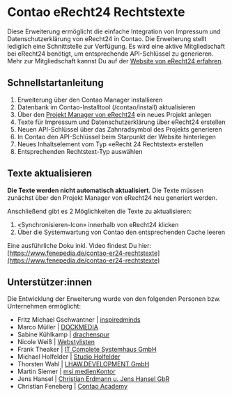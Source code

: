 Contao eRecht24 Rechtstexte
===========================

Diese Erweiterung ermöglicht die einfache Integration von Impressum und Datenschutzerklärung von eRecht24 in Contao.
Die Erweiterung stellt lediglich eine Schnittstelle zur Verfügung. Es wird eine aktive Mitgliedschaft bei eRecht24 benötigt, um entsprechende API-Schlüssel zu generieren.
Mehr zur Mitgliedschaft kannst Du auf der [Website von eRecht24 erfahren](https://www.e-recht24.de/mitglieder/).

## Schnellstartanleitung

1. Erweiterung über den Contao Manager installieren
2. Datenbank im Contao-Installtool (/contao/install) aktualisieren
3. Über den [Projekt Manager von eRecht24](https://www.e-recht24.de/mitglieder/tools/projekt-manager/) ein neues Projekt anlegen
4. Texte für Impressum und Datenschutzerklärung über eRecht24 erstellen
5. Neuen API-Schlüssel über das Zahnradsymbol des Projekts generieren
6. In Contao den API-Schlüssel beim Starpunkt der Website hinterlegen
7. Neues Inhaltselement vom Typ «eRecht 24 Rechtstext» erstellen
8. Entsprechenden Rechtstext-Typ auswählen

## Texte aktualisieren
**Die Texte werden nicht automatisch aktualisiert**. Die Texte müssen zunächst über den Projekt Manager von eRecht24 neu generiert werden.

Anschließend gibt es 2 Möglichkeiten die Texte zu aktualisieren:
1. «Synchronisieren-Icon» innerhalb von eRecht24 klicken
2. Über die Systemwartung von Contao den entsprechenden Cache leeren

Eine ausführliche Doku inkl. Video findest Du hier:
[https://www.fenepedia.de/contao-er24-rechtstexte](https://www.fenepedia.de/contao-er24-rechtstexte)


## Unterstützer:innen
Die Entwicklung der Erweiterung wurde von den folgenden Personen bzw. Unternehmen ermöglicht:
- Fritz Michael Gschwantner | [inspiredminds](https://www.inspiredminds.at/)
- Marco Müller | [DOCKMEDIA](https://www.dockmedia.de/)
- Sabine Kühlkamp | [drachenspur](https://www.drachenspur.de/)
- Nicole Weiß | [Webstylisten](https://webstylisten.de/)
- Frank Theaker | [IT Complete Systemhaus GmbH](https://www.it-complete.de/)
- Michael Holfelder | [Studio Holfelder](https://studioholfelder.de/)
- Thorsten Wahl | [LHAW.DEVELOPMENT GmbH](https://lhaw.de/)
- Martin Siemer | [msi medienKontor](https://msi-medien.de/)
- Jens Hansel | [Christian Erdmann u. Jens Hansel GbR](https://eh-c.eu/)
- Christian Feneberg | [Contao Academy](https://contao-academy.de/)